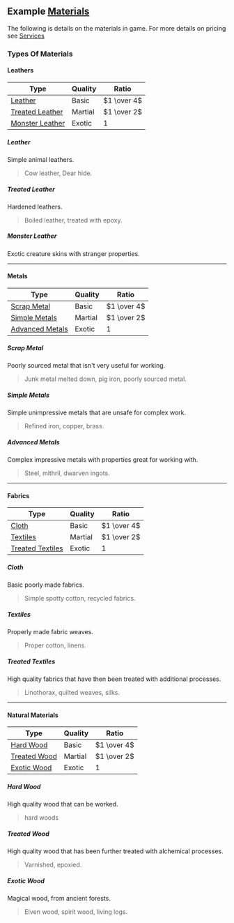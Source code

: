 ## Example [Materials](Resources#Materials)
The following is details on the materials in game. For more details on pricing see [Services](Services)

### Types Of Materials

#### Leathers

| Type                                  | Quality | Ratio       |
| ------------------------------------- | ------- | ----------- |
| [Leather](#Leather)                   | Basic   | $1 \over 4$ |
| [Treated Leather](#Treated%20Leather) | Martial | $1 \over 2$ |
| [Monster Leather](#Monster%20Leather) | Exotic  | $1$         |

##### Leather
Simple animal leathers.

> Cow leather, Dear hide.

##### Treated Leather
Hardened leathers.

> Boiled leather, treated with epoxy. 

##### Monster Leather
Exotic creature skins with stranger properties.

---

#### Metals

| Type                                  | Quality | Ratio       |
| ------------------------------------- | ------- | ----------- |
| [Scrap Metal](#Scrap%20Metal)         | Basic   | $1 \over 4$ |
| [Simple Metals](#Simple%20Metals)     | Martial | $1 \over 2$ |
| [Advanced Metals](#Advanced%20Metals) | Exotic  | $1$         |

##### Scrap Metal
Poorly sourced metal that isn't very useful for working.

> Junk metal melted down, pig iron, poorly sourced metal.

##### Simple Metals
Simple unimpressive metals that are unsafe for complex work.

> Refined iron, copper, brass.

##### Advanced Metals
Complex impressive metals with properties great for working with.

> Steel, mithril, dwarven ingots.

---

#### Fabrics

| Type                                    | Quality | Ratio       |
| --------------------------------------- | ------- | ----------- |
| [Cloth](#Cloth)                         | Basic   | $1 \over 4$ | 
| [Textiles](#Textiles)                   | Martial | $1 \over 2$ |
| [Treated Textiles](#Treated%20Textiles) | Exotic  | $1$         |

##### Cloth
Basic poorly made fabrics.

> Simple spotty cotton, recycled fabrics.

##### Textiles
Properly made fabric weaves.

> Proper cotton, linens.

##### Treated Textiles
High quality fabrics that have then been treated with additional processes.

> Linothorax, quilted weaves, silks.

---

#### Natural Materials

| Type                            | Quality | Ratio       |
| ------------------------------- | ------- | ----------- |
| [Hard Wood](#Hard%20Wood)       | Basic   | $1 \over 4$ |
| [Treated Wood](#Treated%20Wood) | Martial | $1 \over 2$ |
| [Exotic Wood](#Exotic%20Wood)   | Exotic  | $1$         |

##### Hard Wood
High quality wood that can be worked.

> hard woods

##### Treated Wood
High quality wood that has been further treated with alchemical processes.

> Varnished, epoxied.

##### Exotic Wood
Magical wood, from ancient forests.

> Elven wood, spirit wood, living logs.
